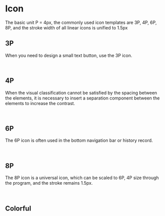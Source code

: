 # Icon

The basic unit P = 4px, the commonly used icon templates are 3P, 4P, 6P, 8P, and the stroke width of all linear icons is unified to 1.5px

## 3P

When you need to design a small text button, use the 3P icon.

<icons type="3p" />

<br>

## 4P

When the visual classification cannot be satisfied by the spacing between the elements, it is necessary to insert a separation component between the elements to increase the contrast.

<icons type="4p" />

<br>

## 6P

The 6P icon is often used in the bottom navigation bar or history record.

<icons type="6p" />

<br>

## 8P

The 8P icon is a universal icon, which can be scaled to 6P, 4P size through the program, and the stroke remains 1.5px.

<icons type="8p" />

<br>

## Colorful

<icons type="colorful" />

<br>
